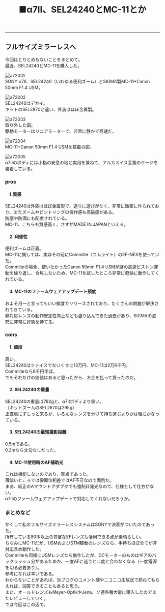 ﻿---
layout: post
title: ■α7II、SEL24240とMC-11とか
---
---

## **フルサイズミラーレスへ**
今回はとりとめもないことをまとめて。  
最近、SEL24240とMC-11を購入した。

![a72001](https://beni2nd.github.io/images/a72001.jpg)  
SONY α7II、SEL24240（いわゆる便利ズーム）とSIGMA製MC-11+Canon 50mm F1.4 USM。  

![a72002](https://beni2nd.github.io/images/a72002.jpg)   
SEL24240はデカイ。  
キットのSEL2870と違い、外装はほぼ金属製。  

![a72003](https://beni2nd.github.io/images/a72003.jpg)  
取り外した図。  
駆動モーターはリニアモーターで、非常に静かで高速だ。  

![a72004](https://beni2nd.github.io/images/a72004.jpg)  
MC-11+Canon 50mm F1.4 USMを搭載の図。  

![a72005](https://beni2nd.github.io/images/a72005.jpg)  
α7IIのボディには小指の安息の地と実用を兼ねて、アルカスイス互換のケージを装着している。  

### **pros**

#### 　1.質感
SEL24240は外装はほぼ金属製で、造りに遊びがなく、非常に緻密に作られており、またズームやピントリングの操作感も高級感がある。  
防塵や防滴にも配慮されている。  
MC-11、こちらも質感高く、さすがMADE IN JAPANといえる。  

#### 　2. 利便性
便利ズームは正義。  
MC-11に関しては、実はその前にCommlite（コムライト）のEF-NEXを使っていた。  
Commliteの場合、使いたかったCanon 50mm F1.4 USMが謎の高速ピストン運動を繰り返し、合焦しないため、MC-11を試したところ非常に軽快に動作してくれている。  

#### 　3. MC-11のファームウェアアップデート頻度
およそ月一と言ってもいい頻度でリリースされており、たくさんの問題が解決されてきている。  
非対応レンズの動作安定性向上なども盛り込んできた過去があり、SIGMAの姿勢に非常に好感を持てる。  

### **cons**

#### 　1. 値段
高い。  
SEL24240はツァイスでないくせに13万円、MC-11は2万6千円。  
Commliteなら6千円半ば。  
でもそれだけの価値はあると思ったから、お金を払って買ったのだ。  

#### 　2. SEL24240の重量
SEL24240の重量は780gと、α7IIボディより重い。  
（キットズームのSEL2870は295g）  
正直肩にずしっと来るが、いろんなレンズを分けて持ち運ぶよりかは理にかなっている。  

#### 　3. SEL24240の最短撮影距離
0.5mである。  
0.3mなら文句なしだった。  

#### 　4. MC-11使用時のAF補助光
これは機能しないのであり、盲点であった。  
薄暗いところでは像面位相差ではAF不可なので面倒だ。  
まあ、純正のAマウントアダプタでも強制非発光なので、仕様として仕方がない。  
α7IIのファームウェアアップデートで対応してくれないだろうか。  

### **まとめなど**
かくして私のフルサイズミラーレスシステムはSONYで決着がついたのであった。  
所有している80本以上の豊富なEFレンズも活用できる点が素晴らしい。  
ちなみにMC-11だが、USMおよびSTM駆動のレンズなら、手持ちほぼ全てが非対応含め動作した。  
Commliteも同様にUSMレンズなら動作したが、DCモーターのものはギアのバックラッシュ分があるためか、一度AFに迷うと二度と合わなくなる（一度電源を切る必要あり）。  
参考になれば幸いである。  
わからないことがあれば、当ブログのコメント欄やニコニコ生放送で訊ねてもらえれば、回答できることもあると思う。  
また、オールドレンズもMeyer-OptikやJena、ソ連各種大量に購入したのでまたレビューしていく。   
では今回はこの辺で。  
